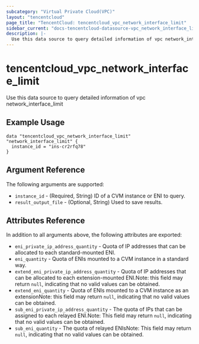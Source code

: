 ```yaml
---
subcategory: "Virtual Private Cloud(VPC)"
layout: "tencentcloud"
page_title: "TencentCloud: tencentcloud_vpc_network_interface_limit"
sidebar_current: "docs-tencentcloud-datasource-vpc_network_interface_limit"
description: |-
  Use this data source to query detailed information of vpc network_interface_limit
---
```


# tencentcloud_vpc_network_interface_limit

Use this data source to query detailed information of vpc network_interface_limit

## Example Usage

```hcl
data "tencentcloud_vpc_network_interface_limit" "network_interface_limit" {
  instance_id = "ins-cr2rfq78"
}
```

## Argument Reference

The following arguments are supported:

* `instance_id` - (Required, String) ID of a CVM instance or ENI to query.
* `result_output_file` - (Optional, String) Used to save results.

## Attributes Reference

In addition to all arguments above, the following attributes are exported:

* `eni_private_ip_address_quantity` - Quota of IP addresses that can be allocated to each standard-mounted ENI.
* `eni_quantity` - Quota of ENIs mounted to a CVM instance in a standard way.
* `extend_eni_private_ip_address_quantity` - Quota of IP addresses that can be allocated to each extension-mounted ENI.Note: this field may return `null`, indicating that no valid values can be obtained.
* `extend_eni_quantity` - Quota of ENIs mounted to a CVM instance as an extensionNote: this field may return `null`, indicating that no valid values can be obtained.
* `sub_eni_private_ip_address_quantity` - The quota of IPs that can be assigned to each relayed ENI.Note: This field may return `null`, indicating that no valid values can be obtained.
* `sub_eni_quantity` - The quota of relayed ENIsNote: This field may return `null`, indicating that no valid values can be obtained.



